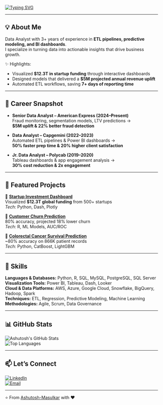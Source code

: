 [![Typing SVG](https://readme-typing-svg.herokuapp.com?color=00BFFF&size=24&center=true&vCenter=true&width=600&lines=Hi+I'm+Ashutosh+Masulkar+👋;Data+Analyst+📊)](https://git.io/typing-svg)

---

## 💡 About Me  
Data Analyst with 3+ years of experience in **ETL pipelines, predictive modeling, and BI dashboards**.  
I specialize in turning data into actionable insights that drive business growth.  

✨ Highlights:  
- Visualized **$12.3T in startup funding** through interactive dashboards  
- Designed models that delivered a **$5M projected annual revenue uplift**  
- Automated ETL workflows, saving **7+ days of reporting time**  

---

## 💼 Career Snapshot
- **Senior Data Analyst – American Express (2024–Present)**  
  Fraud monitoring, segmentation models, LTV predictions →  
  **$5M uplift & 22% better fraud detection**  

- **Data Analyst – Capgemini (2022–2023)**  
  Automated ETL pipelines & Power BI dashboards →  
  **50% faster prep time & 20% higher client satisfaction**  

- **Jr. Data Analyst – Polycab (2019–2020)**  
  Tableau dashboards & app engagement analysis →  
  **30% cost reduction & 2x engagement**  

---

## 🚀 Featured Projects
📌 **[Startup Investment Dashboard](link-to-repo)**  
Visualized **$12.3T global funding** from 500+ startups  
*Tech:* Python, Dash, Plotly  

📌 **[Customer Churn Prediction](link-to-repo)**  
80% accuracy, projected 18% lower churn  
*Tech:* R, ML Models, AUC/ROC  

📌 **[Colorectal Cancer Survival Prediction](link-to-repo)**  
~80% accuracy on 866K patient records  
*Tech:* Python, CatBoost, LightGBM  

---

## 🔧 Skills  
**Languages & Databases:** Python, R, SQL, MySQL, PostgreSQL, SQL Server  
**Visualization Tools:** Power BI, Tableau, Dash, Looker  
**Cloud & Data Platforms:** AWS, Azure, Google Cloud, Snowflake, BigQuery, Hadoop, Spark  
**Techniques:** ETL, Regression, Predictive Modeling, Machine Learning  
**Methodologies:** Agile, Scrum, Data Governance  

---

## 📊 GitHub Stats  
![Ashutosh's GitHub Stats](https://github-readme-stats.vercel.app/api?username=Ashutosh-Masulkar&show_icons=true&theme=radical)  
![Top Languages](https://github-readme-stats.vercel.app/api/top-langs/?username=Ashutosh-Masulkar&layout=compact&theme=radical)  
 
---

## 📫 Let’s Connect  
[![LinkedIn](https://img.shields.io/badge/LinkedIn-0077B5?style=for-the-badge&logo=linkedin&logoColor=white)](your-linkedin-url)  
[![Email](https://img.shields.io/badge/Email-D14836?style=for-the-badge&logo=gmail&logoColor=white)](mailto:ashutoshmasulkar40@gmail.com)  

---
⭐️ From [Ashutosh-Masulkar](https://github.com/Ashutosh-Masulkar) with ❤️
